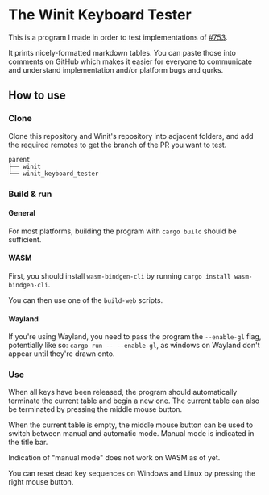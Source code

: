 # The Winit Keyboard Tester

This is a program I made in order to test implementations of [#753].

It prints nicely-formatted markdown tables. You can paste those into comments on GitHub which makes
it easier for everyone to communicate and understand implementation and/or platform bugs and qurks.

## How to use

### Clone

Clone this repository and Winit's repository into adjacent folders, and add the required remotes to
get the branch of the PR you want to test.

```
parent
├── winit
└── winit_keyboard_tester
```

### Build & run

#### General

For most platforms, building the program with `cargo build` should be sufficient.

#### WASM

First, you should install `wasm-bindgen-cli` by running `cargo install wasm-bindgen-cli`.

You can then use one of the `build-web` scripts.

#### Wayland

If you're using Wayland, you need to pass the program the `--enable-gl` flag, potentially like so:
`cargo run -- --enable-gl`, as windows on Wayland don't appear until they're drawn onto.

### Use

When all keys have been released, the program should automatically terminate the current table and
begin a new one. The current table can also be terminated by pressing the middle mouse button.

When the current table is empty, the middle mouse button can be used to switch between manual and
automatic mode. Manual mode is indicated in the title bar.

Indication of "manual mode" does not work on WASM as of yet.

You can reset dead key sequences on Windows and Linux by pressing the right mouse button.

[#753]: https://github.com/rust-windowing/winit/issues/753
